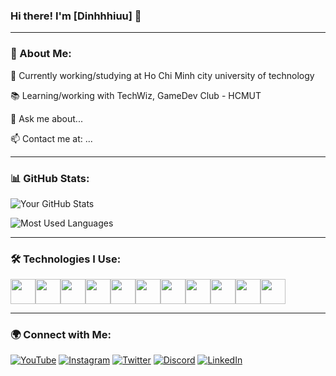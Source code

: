 ### Hi there! I'm [Dinhhhiuu] 👋

---

### 🚀 About Me:
🔭 Currently working/studying at Ho Chi Minh city university of technology

📚 Learning/working with TechWiz, GameDev Club - HCMUT

💬 Ask me about...

📫 Contact me at: ...

---

### 📊 GitHub Stats:
![Your GitHub Stats](https://github-readme-stats.vercel.app/api?username=dinhhhiuu&show_icons=true&theme=dark&hide_border=true)

![Most Used Languages](https://github-readme-stats.vercel.app/api/top-langs/?username=dinhhhiuu&layout=compact&theme=dark&hide_border=true)

---
### 🛠 Technologies I Use:
<div style="display: flex; align-items: center;">
    <img src="https://cdn.jsdelivr.net/gh/devicons/devicon/icons/unity/unity-original.svg" width="40" height="40"/>
    <img src="https://cdn.jsdelivr.net/gh/devicons/devicon/icons/react/react-original.svg" width="40" height="40"/>
    <img src="https://cdn.jsdelivr.net/gh/devicons/devicon/icons/mongodb/mongodb-original.svg" width="40" height="40"/>
    <img src="https://cdn.jsdelivr.net/gh/devicons/devicon/icons/csharp/csharp-original.svg" width="40" height="40"/>
    <img src="https://cdn.jsdelivr.net/gh/devicons/devicon/icons/cplusplus/cplusplus-original.svg" width="40" height="40"/>
    <img src="https://cdn.jsdelivr.net/gh/devicons/devicon/icons/html5/html5-original.svg" width="40" height="40"/>
    <img src="https://cdn.jsdelivr.net/gh/devicons/devicon/icons/css3/css3-original.svg" width="40" height="40"/>
    <img src="https://cdn.jsdelivr.net/gh/devicons/devicon/icons/python/python-original.svg" width="40" height="40"/>
    <img src="https://cdn.jsdelivr.net/gh/devicons/devicon/icons/java/java-original.svg" width="40" height="40"/>
    <img src="https://cdn.jsdelivr.net/gh/devicons/devicon/icons/javascript/javascript-original.svg" width="40" height="40"/>
    <img src="https://cdn.jsdelivr.net/gh/devicons/devicon/icons/nodejs/nodejs-original.svg" width="40" height="40"/>
</div>


---

### 🌍 Connect with Me:
[![YouTube](https://img.shields.io/badge/YouTube-FF0000?style=for-the-badge&logo=youtube&logoColor=white)](https://youtube.com/yourchannel)
[![Instagram](https://img.shields.io/badge/Instagram-E4405F?style=for-the-badge&logo=instagram&logoColor=white)](https://instagram.com/yourprofile)
[![Twitter](https://img.shields.io/badge/Twitter-1DA1F2?style=for-the-badge&logo=twitter&logoColor=white)](https://twitter.com/yourprofile)
[![Discord](https://img.shields.io/badge/Discord-5865F2?style=for-the-badge&logo=discord&logoColor=white)](https://discord.com/invite/yourdiscord)
[![LinkedIn](https://img.shields.io/badge/LinkedIn-0077B5?style=for-the-badge&logo=linkedin&logoColor=white)](https://linkedin.com/in/yourprofile)
